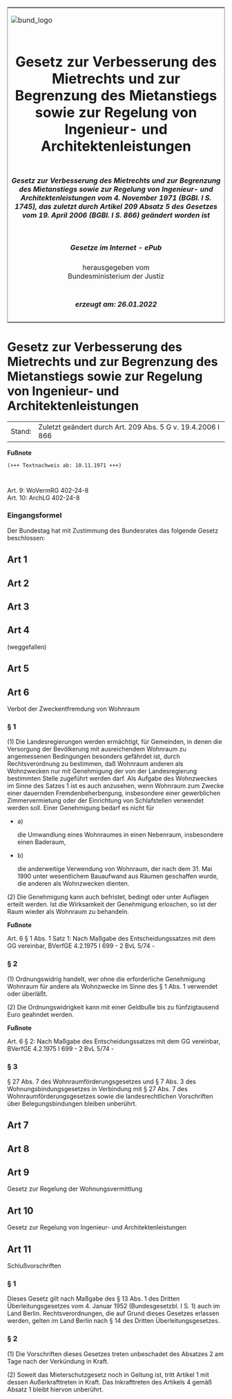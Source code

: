 <span id="DECKBLATT.html"></span>

<table border="0" frame="border" width="100%">

<tr valign="top">

<td align="left">

![bund\_logo](BfJ_2021_Web_de_de.gif)

</td>

<td align="right">

 

</td>

</tr>

<tr align="center" valign="middle">

<td colspan="2">

# Gesetz zur Verbesserung des Mietrechts und zur Begrenzung des Mietanstiegs sowie zur Regelung von Ingenieur- und Architektenleistungen

</td>

</tr>

<tr align="center" valign="middle">

<td colspan="2">

##### Gesetz zur Verbesserung des Mietrechts und zur Begrenzung des Mietanstiegs sowie zur Regelung von Ingenieur- und Architektenleistungen vom 4. November 1971 (BGBl. I S. 1745), das zuletzt durch Artikel 209 Absatz 5 des Gesetzes vom 19. April 2006 (BGBl. I S. 866) geändert worden ist

</td>

</tr>

<tr align="center" valign="middle">

<td colspan="2">

  
  

##### Gesetze im Internet - ePub  
  
herausgegeben vom  
Bundesministerium der Justiz

</td>

</tr>

<tr align="center" valign="bottom">

<td colspan="2">

  
  

##### erzeugt am: 26.01.2022

</td>

</tr>

</table>

<span id="BJNR017459971.html"></span>

# Gesetz zur Verbesserung des Mietrechts und zur Begrenzung des Mietanstiegs sowie zur Regelung von Ingenieur- und Architektenleistungen

<div>

<div class="jnhtml">

|        |                                                             |
| ------ | ----------------------------------------------------------- |
| Stand: | Zuletzt geändert durch Art. 209 Abs. 5 G v. 19.4.2006 I 866 |

</div>

</div>

<div>

  
**Fußnote**

<div class="jnhtml">

<div>

<div class="jurAbsatz">

  

``` 
(+++ Textnachweis ab: 10.11.1971 +++)

 
```

Art. 9: WoVermRG 402-24-8  
Art. 10: ArchLG 402-24-8

</div>

</div>

</div>

</div>

<span id="BJNR017459971BJNE001200301.html"></span>

### Eingangsformel  

<div>

<div class="jnhtml">

<div>

<div class="jurAbsatz">

Der Bundestag hat mit Zustimmung des Bundesrates das folgende Gesetz
beschlossen:

</div>

</div>

</div>

</div>

<span id="BJNR017459971BJNG000100301.html"></span>

## Art 1  

<span id="BJNR017459971BJNG000200301.html"></span>

## Art 2  

<span id="BJNR017459971BJNG000300301.html"></span>

## Art 3  

<span id="BJNR017459971BJNG000401377.html"></span>

## Art 4  
(weggefallen)

<span id="BJNR017459971BJNG000500301.html"></span>

## Art 5  

<span id="BJNR017459971BJNG000600301.html"></span>

## Art 6  
Verbot der Zweckentfremdung von Wohnraum

<span id="BJNR017459971BJNE001301307.html"></span>

### § 1  

<div>

<div class="jnhtml">

<div>

<div class="jurAbsatz">

(1) Die Landesregierungen werden ermächtigt, für Gemeinden, in denen die
Versorgung der Bevölkerung mit ausreichendem Wohnraum zu angemessenen
Bedingungen besonders gefährdet ist, durch Rechtsverordnung zu
bestimmen, daß Wohnraum anderen als Wohnzwecken nur mit Genehmigung der
von der Landesregierung bestimmten Stelle zugeführt werden darf. Als
Aufgabe des Wohnzweckes im Sinne des Satzes 1 ist es auch anzusehen,
wenn Wohnraum zum Zwecke einer dauernden Fremdenbeherbergung,
insbesondere einer gewerblichen Zimmervermietung oder der Einrichtung
von Schlafstellen verwendet werden soll. Einer Genehmigung bedarf es
nicht für

  - a)
    
    <div style="">
    
    die Umwandlung eines Wohnraumes in einen Nebenraum, insbesondere
    einen Baderaum,
    
    </div>

  - b)
    
    <div style="">
    
    die anderweitige Verwendung von Wohnraum, der nach dem 31. Mai 1990
    unter wesentlichem Bauaufwand aus Räumen geschaffen wurde, die
    anderen als Wohnzwecken dienten.
    
    </div>

</div>

<div class="jurAbsatz">

(2) Die Genehmigung kann auch befristet, bedingt oder unter Auflagen
erteilt werden. Ist die Wirksamkeit der Genehmigung erloschen, so ist
der Raum wieder als Wohnraum zu behandeln.

</div>

</div>

</div>

</div>

<div>

  
**Fußnote**

<div class="jnhtml">

<div>

<div class="jurAbsatz">

Art. 6 § 1 Abs. 1 Satz 1: Nach Maßgabe des Entscheidungssatzes mit dem
GG vereinbar, BVerfGE 4.2.1975 I 699 - 2 BvL 5/74 -

</div>

</div>

</div>

</div>

<span id="BJNR017459971BJNE001402377.html"></span>

### § 2  

<div>

<div class="jnhtml">

<div>

<div class="jurAbsatz">

(1) Ordnungswidrig handelt, wer ohne die erforderliche Genehmigung
Wohnraum für andere als Wohnzwecke im Sinne des § 1 Abs. 1 verwendet
oder überläßt.

</div>

<div class="jurAbsatz">

(2) Die Ordnungswidrigkeit kann mit einer Geldbuße bis zu fünfzigtausend
Euro geahndet werden.

</div>

</div>

</div>

</div>

<div>

  
**Fußnote**

<div class="jnhtml">

<div>

<div class="jurAbsatz">

Art. 6 § 2: Nach Maßgabe des Entscheidungssatzes mit dem GG vereinbar,
BVerfGE 4.2.1975 I 699 - 2 BvL 5/74 -

</div>

</div>

</div>

</div>

<span id="BJNR017459971BJNE001502377.html"></span>

### § 3  

<div>

<div class="jnhtml">

<div>

<div class="jurAbsatz">

§ 27 Abs. 7 des Wohnraumförderungsgesetzes und § 7 Abs. 3 des
Wohnungsbindungsgesetzes in Verbindung mit § 27 Abs. 7 des
Wohnraumförderungsgesetzes sowie die landesrechtlichen Vorschriften
über Belegungsbindungen bleiben unberührt.

</div>

</div>

</div>

</div>

<span id="BJNR017459971BJNG000700301.html"></span>

## Art 7  

<span id="BJNR017459971BJNG000800301.html"></span>

## Art 8  

<span id="BJNR017459971BJNG000900301.html"></span>

## Art 9  
Gesetz zur Regelung der Wohnungsvermittlung

<span id="BJNR017459971BJNG001000301.html"></span>

## Art 10  
Gesetz zur Regelung von Ingenieur- und Architektenleistungen

<span id="BJNR017459971BJNG001100301.html"></span>

## Art 11  
Schlußvorschriften

<span id="BJNR017459971BJNE001600301.html"></span>

### § 1  

<div>

<div class="jnhtml">

<div>

<div class="jurAbsatz">

Dieses Gesetz gilt nach Maßgabe des § 13 Abs. 1 des Dritten
Überleitungsgesetzes vom 4. Januar 1952 (Bundesgesetzbl. I S. 1) auch
im Land Berlin. Rechtsverordnungen, die auf Grund dieses Gesetzes
erlassen werden, gelten im Land Berlin nach § 14 des Dritten
Überleitungsgesetzes.

</div>

</div>

</div>

</div>

<span id="BJNR017459971BJNE001700301.html"></span>

### § 2  

<div>

<div class="jnhtml">

<div>

<div class="jurAbsatz">

(1) Die Vorschriften dieses Gesetzes treten unbeschadet des Absatzes 2
am Tage nach der Verkündung in Kraft.

</div>

<div class="jurAbsatz">

(2) Soweit das Mieterschutzgesetz noch in Geltung ist, tritt Artikel 1
mit dessen Außerkrafttreten in Kraft. Das Inkrafttreten des Artikels 4
gemäß Absatz 1 bleibt hiervon unberührt.

</div>

</div>

</div>

</div>
